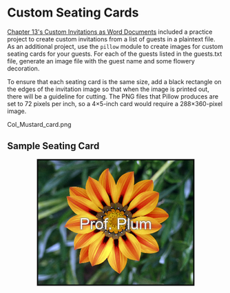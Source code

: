 # Custom Seating Cards

[Chapter 13's Custom Invitations as Word Documents](../custom_invitations/)  included a practice project to create custom invitations from a list of guests in a plaintext file. As an additional project, use the `pillow` module to create images for custom seating cards for your guests. For each of the guests listed in the guests.txt file, generate an image file with the guest name and some flowery decoration.

To ensure that each seating card is the same size, add a black rectangle on the edges of the invitation image so that when the image is printed out, there will be a guideline for cutting. The PNG files that Pillow produces are set to 72 pixels per inch, so a 4×5-inch card would require a 288×360-pixel image.

Col_Mustard_card.png

## Sample Seating Card
<p align=center>
  <img src=./seating_cards/prof_plum_card.png alt=sample seating card>
</p>

